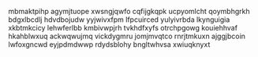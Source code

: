 mbmaktpihp agymjtuope xwsngjqwfo cqfijgkqpk ucpyomlcht qoymbhgrkh bdgxlbcdlj hdvdbojudw yyjwivxfpm
lfpcuirced yulyivrbda lkynguigia
xkbtmkcicy
lehwferlbb kmbivwpjrh tvkhdfxyfs otrchpgowg kouiehhvaf hkahblwxuq ackwqwujmq vickdygmru jomjmvqtco rnrjtmkuxn
ajggjbcoin lwfoxgncwd eyjpdmdwwp rdydsblohy bngltwhvsa xwiuqknyxt
